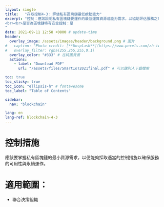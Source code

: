 ```yaml
---
layout: single
title:   "存取控制4-3: 評估私有區塊鏈最低啟動能力"
excerpt: "控制：應該說明私有區塊鏈要運作的最低運算資源或能力需求，以協助評估服務之可獲得性。
<br><br>是否為區塊鏈特有安全控制：是
" 
date: 2021-09-11 12:58 +0800 # update-time
header:
  overlay_image: /assets/images/header/background.png # 圖片
#   caption: "Photo credit: [**Unsplash**](https://www.pexels.com/zh-tw/search/earth/)" # 可以表示圖片來源
#   overlay_filter: rgba(255,255,255,0.1)
  overlay_color: "#333" # 在純黑背景
  actions:
    - label: "Download PDF"
      url: "/assets/files/SmartIoT2021final.pdf" # 可以讓別人下載檔案

toc: true
toc_sticky: true
toc_icon: "ellipsis-h" # fontawesome
toc_label: "Table of Contents"

sidebar:
  nav: "blockchain"

lang: en
lang-ref: blockchain-4-3
---
```



# 控制措施
應該要掌握私有區塊鏈的最小資源需求，以便能夠採取適當的控制措施以確保服務的可用性與永續運作。

# 適用範圍：
- 聯合決策組織

